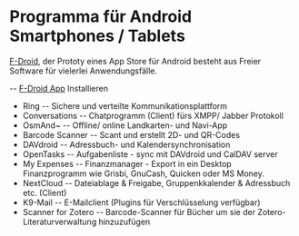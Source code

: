 # Programma für Android Smartphones / Tablets

[F-Droid](https://f-droid.org/), der Prototy eines App Store für Android besteht
aus Freier Software für vielerlei Anwendungsfälle.

 -- [F-Droid App](https://f-droid.org/FDroid.apk) Installieren

- Ring  -- Sichere und verteilte Kommunikationsplattform
- Conversations  -- Chatprogramm (Client) fürs XMPP/ Jabber Protokoll
- OsmAnd~  -- Offline/ online Landkarten- und Navi-App
- Barcode Scanner  -- Scant und erstellt 2D- und QR-Codes
- DAVdroid  -- Adressbuch- und Kalendersynchronisation
- OpenTasks  -- Aufgabenliste - sync mit DAVdroid und CalDAV server
- My Expenses  -- Finanzmanager - Export in ein Desktop Finanzprogramm wie Grisbi, GnuCash, Quicken oder MS Money.
- NextCloud  -- Dateiablage & Freigabe, Gruppenkkalender & Adressbuch etc. (Client)
- K9-Mail  -- E-Mailclient (Plugins für Verschlüsselung verfügbar)
- Scanner for Zotero  -- Barcode-Scanner für Bücher um sie der Zotero-Literaturverwaltung hinzuzufügen
